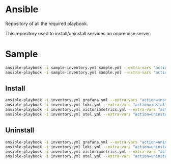 # Ansible
Repository of all the required playbook.

This repository used to install/uninstall services on onpremise server.

# Sample

```bash
ansible-playbook -i sample-inventory.yml sample.yml --extra-vars "action=install"
ansible-playbook -i sample-inventory.yml sample.yml --extra-vars "action=uninstall"
```

## Install

```bash
ansible-playbook -i inventory.yml grafana.yml --extra-vars "action=install"
ansible-playbook -i inventory.yml loki.yml --extra-vars "action=install"
ansible-playbook -i inventory.yml victoriametrics.yml --extra-vars "action=install"
ansible-playbook -i inventory.yml otel.yml --extra-vars "action=uninstall"
```

## Uninstall
```bash
ansible-playbook -i inventory.yml grafana.yml --extra-vars "action=uninstall"
ansible-playbook -i inventory.yml loki.yml --extra-vars "action=uninstall"
ansible-playbook -i inventory.yml victoriametrics.yml --extra-vars "action=uninstall"
ansible-playbook -i inventory.yml otel.yml --extra-vars "action=uninstall"
```